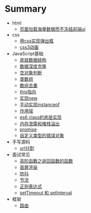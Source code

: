 # Summary
* html
  * [页面加载海量数据而不冻结前端ui](./html/bigDate.md)
* css
  * [用css实现弹出框](./css/popup.md)
  * [css3动画](./css/animate.md)
* JavaScript基础
  * [底层数据结构](./data/data.md)
  * [数据深度克隆](./data/deepclone.md)
  * [空对象判断](./data/objectJudge.md)
  * [类数组](./data/arguments.md)
  * [数组去重](./data/distinct.md)
  * [this指向](./data/this.md)
  * [实现new](./data/new.md)
  * [手动实现instanceof](./data/instanceof.md)
  * [作用域](./data/scope.md)
  * [es6 class的底层实现](./data/class.md)
  * [内存泄露和堆栈溢出](./data/overflow.md)
  * [promise](./data/promise.md)
  * [自定义类型的错误对象](./data/throw.md)
* 手写源码
  * [url分割](./origin/queryString.md) 
* 面试常见
  * [高阶函数之返回函数的函数](./interview/add.md)
  * [首屏渲染](./interview/screen.md)
  * [防抖](./interview/throttle.md)
  * [节流](./interview/debounce.md)
  * [正则表达式](./interview/reg.md)
  * [setTimeout 和 setInterval](./interview/setInterval.md)
* 框架
  * [路由](./framework/router.md)
  



